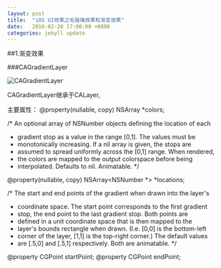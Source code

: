 ```yaml
---
layout: post
title:  "iOS UI效果之毛玻璃效果和渐变效果"
date:   2016-02-28 17:00:00 +0800
categories: jekyll update
---
```


##1.渐变效果

###CAGradientLayer

![CAGradientLayer](http://7xsgjm.com1.z0.glb.clouddn.com/img%2FCAGradientLayer.png)

CAGradientLayer继承于CALayer,

主要属性：
@property(nullable, copy) NSArray *colors;

/* An optional array of NSNumber objects defining the location of each
 * gradient stop as a value in the range [0,1]. The values must be
 * monotonically increasing. If a nil array is given, the stops are
 * assumed to spread uniformly across the [0,1] range. When rendered,
 * the colors are mapped to the output colorspace before being
 * interpolated. Defaults to nil. Animatable. */

@property(nullable, copy) NSArray<NSNumber *> *locations;

/* The start and end points of the gradient when drawn into the layer's
 * coordinate space. The start point corresponds to the first gradient
 * stop, the end point to the last gradient stop. Both points are
 * defined in a unit coordinate space that is then mapped to the
 * layer's bounds rectangle when drawn. (I.e. [0,0] is the bottom-left
 * corner of the layer, [1,1] is the top-right corner.) The default values
 * are [.5,0] and [.5,1] respectively. Both are animatable. */

@property CGPoint startPoint;
@property CGPoint endPoint;


